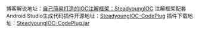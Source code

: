 博客解说地址：[自己简易打造的IOC注解框架：SteadyoungIOC](https://www.jianshu.com/p/0c11f3f27ddc)
注解框架配套Android Studio生成代码插件开源地址：[SteadyoungIOC-CodePlug](https://github.com/Steadyoung/SteadyoungIOC-CodePlug)
插件下载地址：[SteadyoungIOC-CodePlug.jar](https://raw.githubusercontent.com/Steadyoung/SteadyoungIOC-CodePlug/master/SteadyoungIOC-CodePlug.jar)
